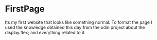 # FirstPage
Its my first website that looks like something normal.
To format the page I used the knowledge obtained this day from the odin project about the display:flex; and
everything related to it.
